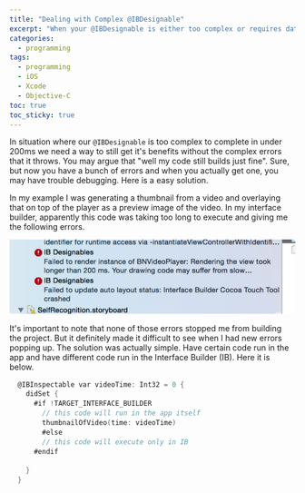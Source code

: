 ```yaml
---
title: "Dealing with Complex @IBDesignable" 
excerpt: "When your @IBDesignable is either too complex or requires data not available when previewing in the interface builder, here is how you deal with those errors."
categories:
  - programming
tags:
  - programming
  - iOS
  - Xcode
  - Objective-C
toc: true
toc_sticky: true
---
```

In situation where our `@IBDesignable` is too complex to complete in under 200ms we need a way to still get it's benefits without the complex errors that it throws. You may argue that "well my code still builds just fine". Sure, but now you have a bunch of errors and when you actually get one, you may have trouble debugging. Here is a easy solution.

In my example I was generating a thumbnail from a video and overlaying that on top of the player as a preview image of the video. In my interface builder, apparently this code was taking too long to execute and giving me the following errors. 

![Silvrback blog image](/assets/posts/migrated-codehatcher-blog/Screen%20Region%202015-09-26%20at%2018.41.24_large.png)

It's important to note that none of those errors stopped me from building the project. But it definitely made it difficult to see when I had new errors popping up. The solution was actually simple. Have certain code run in the app and have different code run in the Interface Builder (IB). Here it is below.

```ObjectiveC
  @IBInspectable var videoTime: Int32 = 0 {
    didSet {
      #if !TARGET_INTERFACE_BUILDER
        // this code will run in the app itself
        thumbnailOfVideo(time: videoTime)
        #else
        // this code will execute only in IB
      #endif

    }
  }
```